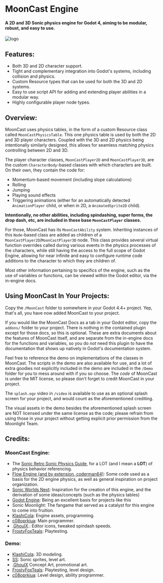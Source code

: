# MoonCast Engine
#### A 2D and 3D Sonic physics engine for Godot 4, aiming to be modular, robust, and easy to use. 

![logo](https://github.com/Moonlight-Team/MoonCast/blob/main/mooncastlogo.svg)

## Features:
* Both 3D and 2D character support.
* Tight and complementary integration into Godot's systems, including collision and physics.
* Custom Resource types that can be used for both the 3D and 2D systems.
* Easy to use script API for adding and extending player abilities in a modular way.
* Highly configurable player node types.

## Overview:

MoonCast uses physics tables, in the form of a custom Resource class called `MoonCastPhysicsTable`. This one physics table is used by both the 2D and 3D player characters. Coupled with the 3D and 2D physics being intentionally similarly designed, this allows for seamless matching physics controlling between 2D and 3D. 

The player character classes, `MoonCastPlayer2D` and `MoonCastPlayer3D`, are the custom `CharacterBody`-based classes with which characters are built. On their own, they contain the code for:
* Momentum-based movement (including slope calculations)
* Rolling
* Jumping
* Playing sound effects
* Triggering animations (either for an automatically detected `AnimationPlayer` child, or when in 2D, a `AnimatedSprite2D` child). 

**Intentionally, no other abilities, including spindashing, super forms, the drop dash, etc, are included in these base `MoonCastPlayer` classes.**

For those, MoonCast has its `MoonCastAbility` system. Inheriting instances of this `Node`-based class are added as children of a `MoonCastPlayer2D`/`MoonCastPlayer3D` node. This class provides several virtual function overrides called during various events in the physics processes of the characters, while still having the access to the full scope of Godot Engine, allowing for near infinite and easy to configure runtime code additions to the character to which they are children of. 

Most other information pertaining to specifics of the engine, such as the use of variables or functions, can be viewed within the Godot editor, via the in-engine docs.

## Using MoonCast In Your Projects:

Copy the `/MoonCast` folder to somewhere in your Godot 4.4+ project. Yep, that's all, you have now added MoonCast to your project. 

If you would like the MoonCast Docs as a tab in your Godot editor, copy the `addons/` folder to your project. There is nothing in the contained plugin except for those docs, so this is optional. These are extra documents about the features of MoonCast itself, and are separate from the in-engine docs for the functions and variables, so you do *not* need this plugin to have the documentation that shows up natively in Godot's documentation system.

Feel free to reference the demo on implementations of the classes in MoonCast. The scripts in the demo are also available for use, and a lot of extra goodies not explicitly included in the demo are included in the `/Demo` folder for you to mess around with if you so choose. The *code* of MoonCast is under the MIT license, so please don't forget to credit MoonCast in your project. 

The `splash.ogv` video in `/video` is available to use as an optional splash screen for your project, and would count as the aforementioned crediting. 

The visual assets in the demo besides the aforementioned splash screen are NOT licensed under the same license as the code; please refrain from using those in your project without getting explicit prior permission from the Moonlight Team. 

## Credits:
### MoonCast Engine:
* The [Sonic Retro Sonic Physics Guide](https://info.sonicretro.org/Sonic_Physics_Guide), for a LOT (and I mean a **LOT**) of physics behavior referencing. 
* [Flow Engine (and by extension, coderman64)](https://github.com/coderman64/flow-engine/tree/godot-4): Some code used as a basis for the 2D engine physics, as well as general inspiration on project organization.
* [Sonic Worlds Next](https://github.com/Techokami/SonicWorldsNext): Inspiration for the creation of this engine, and the derivation of some ideas/concepts (such as the physics tables)
* [Godot Engine](https://github.com/godotengine/godot): Being an excellent basis for projects like this 
* Sonic Moonlight: The fangame that served as a catalyst for this engine to come into fruition.
* [KlashiCola](https://github.com/Klashicola): Engine assets, programming.
* [c08oprkiua](https://github.com/c08oprkiua): Main programmer.
* .[GhoulX](https://github.com/Ghoul-webp).: Editor icons, tweaked spindash speeds.
* [FrostyFoxTeals](https://github.com/Real-FrostyFoxTeals): Playtesting.
### Demo:
* [KlashiCola](https://github.com/Klashicola): 3D modeling.
* [SS](https://github.com/SS-SoStupid): Sonic sprites, level art.
* .[GhoulX](https://github.com/Ghoul-webp) Concept Art, promotional art.
* [FrostyFoxTeals](https://github.com/Real-FrostyFoxTeals): Playtesting, level design.
* [c08oprkiua](https://github.com/c08oprkiua): Level design, ability programmer.
